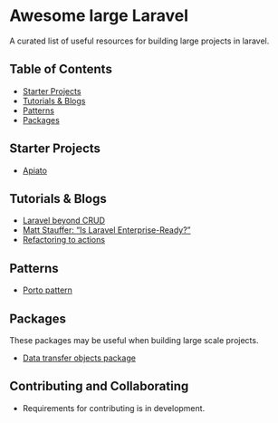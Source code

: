 # Awesome large Laravel

A curated list of useful resources for building large projects in laravel.

## Table of Contents

  - [Starter Projects](#starter-projects)
  - [Tutorials & Blogs](#tutorials--blogs)
  - [Patterns](#patterns)
  - [Packages](#packages)
  
## Starter Projects

* [Apiato](https://github.com/apiato/apiato)

## Tutorials & Blogs

* [Laravel beyond CRUD](https://stitcher.io/blog/laravel-beyond-crud)
* [Matt Stauffer: “Is Laravel Enterprise-Ready?”](https://laraveldaily.com/matt-stauffer-laravel-enterprise-ready)
* [Refactoring to actions](https://freek.dev/1371-refactoring-to-actions)

## Patterns

* [Porto pattern](https://github.com/Mahmoudz/Porto)

## Packages
These packages may be useful when building large scale projects.

* [Data transfer objects package](https://github.com/spatie/data-transfer-object)

## Contributing and Collaborating
- Requirements for contributing is in development.
